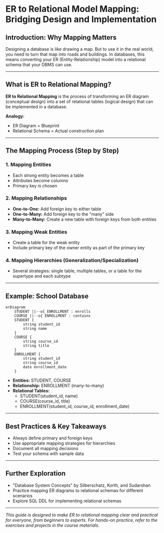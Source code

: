 # ER to Relational Model Mapping: Bridging Design and Implementation

## Introduction: Why Mapping Matters
Designing a database is like drawing a map. But to use it in the real world, you need to turn that map into roads and buildings. In databases, this means converting your ER (Entity-Relationship) model into a relational schema that your DBMS can use.

---

## What is ER to Relational Mapping?
**ER to Relational Mapping** is the process of transforming an ER diagram (conceptual design) into a set of relational tables (logical design) that can be implemented in a database.

**Analogy:**
- ER Diagram = Blueprint
- Relational Schema = Actual construction plan

---

## The Mapping Process (Step by Step)

### 1. Mapping Entities
- Each strong entity becomes a table
- Attributes become columns
- Primary key is chosen

### 2. Mapping Relationships
- **One-to-One:** Add foreign key to either table
- **One-to-Many:** Add foreign key to the "many" side
- **Many-to-Many:** Create a new table with foreign keys from both entities

### 3. Mapping Weak Entities
- Create a table for the weak entity
- Include primary key of the owner entity as part of the primary key

### 4. Mapping Hierarchies (Generalization/Specialization)
- Several strategies: single table, multiple tables, or a table for the supertype and each subtype

---

## Example: School Database
```mermaid
erDiagram
    STUDENT ||--o{ ENROLLMENT : enrolls
    COURSE ||--o{ ENROLLMENT : contains
    STUDENT {
        string student_id
        string name
    }
    COURSE {
        string course_id
        string title
    }
    ENROLLMENT {
        string student_id
        string course_id
        date enrollment_date
    }
```

- **Entities:** STUDENT, COURSE
- **Relationship:** ENROLLMENT (many-to-many)
- **Relational Tables:**
  - STUDENT(student_id, name)
  - COURSE(course_id, title)
  - ENROLLMENT(student_id, course_id, enrollment_date)

---

## Best Practices & Key Takeaways
- Always define primary and foreign keys
- Use appropriate mapping strategies for hierarchies
- Document all mapping decisions
- Test your schema with sample data

---

## Further Exploration
- "Database System Concepts" by Silberschatz, Korth, and Sudarshan
- Practice mapping ER diagrams to relational schemas for different scenarios
- Explore SQL DDL for implementing relational schemas

---
*This guide is designed to make ER to relational mapping clear and practical for everyone, from beginners to experts. For hands-on practice, refer to the exercises and projects in the course materials.* 